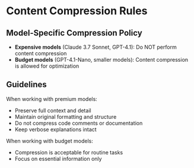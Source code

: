 # Content Compression Rules

## Model-Specific Compression Policy

- **Expensive models** (Claude 3.7 Sonnet, GPT-4.1): Do NOT perform content compression
- **Budget models** (GPT-4.1-Nano, smaller models): Content compression is allowed for optimization

## Guidelines

When working with premium models:
- Preserve full context and detail
- Maintain original formatting and structure
- Do not compress code comments or documentation
- Keep verbose explanations intact

When working with budget models:
- Compression is acceptable for routine tasks
- Focus on essential information only